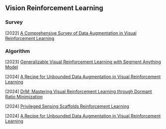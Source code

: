 ## Vision Reinforcement Learning

### Survey

[2022] [A Comprehensive Survey of Data Augmentation in Visual Reinforcement Learning](https://arxiv.org/abs/2210.04561)



### Algorithm

[2023] [Generalizable Visual Reinforcement Learning with Segment Anything Model](https://arxiv.org/abs/2312.17116)

[2024] [A Recipe for Unbounded Data Augmentation in Visual Reinforcement Learning](https://arxiv.org/abs/2405.17416)

[2024] [DrM: Mastering Visual Reinforcement Learning through Dormant Ratio Minimization](https://arxiv.org/abs/2310.19668)

 [2024] [Privileged Sensing Scaffolds Reinforcement Learning](https://openreview.net/pdf?id=EpVe8jAjdx)

[2024] [A Recipe for Unbounded Data Augmentation in Visual Reinforcement Learning](https://arxiv.org/abs/2405.17416)